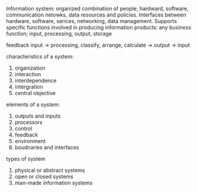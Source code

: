 Information system: organized combination of people, hardward, software, communication netowks, data resources and policies.
Interfaces between hardware, software, serices, networking, data management.
Supports specific functions involved in producing information products: any business function; input, processing, output, storage

feedback
input -> processing, classify, arrange, calculate -> output -> input

characteristics of a system:
1. organization
2. interaction
3. interdependence
4. intergration
5. central objective

elements of a system:
1. outputs and inputs
2.  processors
3. control
4. feedback
5. environment
6. boudnaries and interfaces

types of system
1. physical or abstract systems
2. open or closed systems
3. man-made information systems